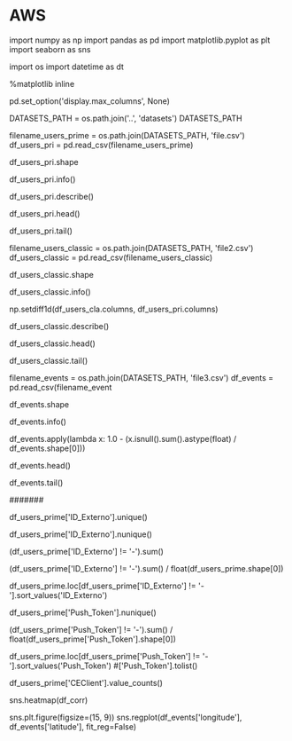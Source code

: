 # AWS

import numpy as np
import pandas as pd
import matplotlib.pyplot as plt
import seaborn as sns

import os
import datetime as dt

%matplotlib inline

pd.set_option('display.max_columns', None)

DATASETS_PATH = os.path.join('..', 'datasets')
DATASETS_PATH

filename_users_prime = os.path.join(DATASETS_PATH, 'file.csv')
df_users_pri = pd.read_csv(filename_users_prime)

df_users_pri.shape

df_users_pri.info()

df_users_pri.describe()

df_users_pri.head()

df_users_pri.tail()

filename_users_classic = os.path.join(DATASETS_PATH, 'file2.csv')
df_users_classic = pd.read_csv(filename_users_classic)

df_users_classic.shape

df_users_classic.info()

np.setdiff1d(df_users_cla.columns, df_users_pri.columns)

df_users_classic.describe()

df_users_classic.head()

df_users_classic.tail()

filename_events = os.path.join(DATASETS_PATH, 'file3.csv')
df_events = pd.read_csv(filename_event

df_events.shape

df_events.info()

df_events.apply(lambda x: 1.0 - (x.isnull().sum().astype(float) / df_events.shape[0]))

df_events.head()

df_events.tail()

#######

df_users_prime['ID_Externo'].unique()

df_users_prime['ID_Externo'].nunique()

(df_users_prime['ID_Externo'] != '-').sum()

(df_users_prime['ID_Externo'] != '-').sum() / float(df_users_prime.shape[0])

df_users_prime.loc[df_users_prime['ID_Externo'] != '-'].sort_values('ID_Externo')

df_users_prime['Push_Token'].nunique()

(df_users_prime['Push_Token'] != '-').sum() / float(df_users_prime['Push_Token'].shape[0])

df_users_prime.loc[df_users_prime['Push_Token'] != '-'].sort_values('Push_Token') #['Push_Token'].tolist()

df_users_prime['CEClient'].value_counts()

sns.heatmap(df_corr)

sns.plt.figure(figsize=(15, 9))
sns.regplot(df_events['longitude'], df_events['latitude'], fit_reg=False)
